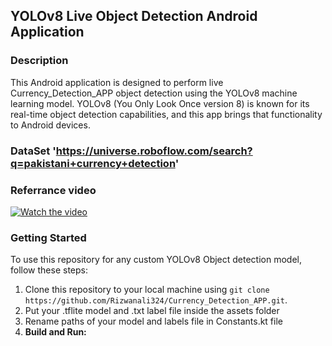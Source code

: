 ## YOLOv8 Live Object Detection Android Application

### Description
This Android application is designed to perform live Currency_Detection_APP object detection using the YOLOv8 machine learning model. YOLOv8 (You Only Look Once version 8) is known for its real-time object detection capabilities, and this app brings that functionality to Android devices. 
### DataSet 'https://universe.roboflow.com/search?q=pakistani+currency+detection'
### Referrance video 

[![Watch the video](https://img.youtube.com/vi/BHacXkcQzVU/0.jpg)](https://youtu.be/BHacXkcQzVU)


### Getting Started
To use this repository for any custom YOLOv8 Object detection model, follow these steps:
1. Clone this repository to your local machine using `git clone https://github.com/Rizwanali324/Currency_Detection_APP.git`.
2. Put your .tflite model and .txt label file inside the assets folder
3. Rename paths of your model and labels file in Constants.kt file
4. **Build and Run:**


